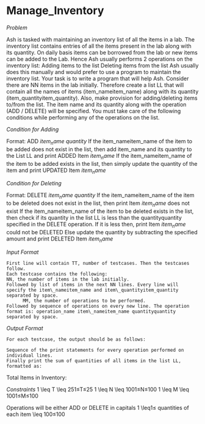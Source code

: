 # Manage_Inventory


*Problem*


Ash is tasked with maintaining an inventory list of all the items in a lab. The inventory list contains entries of all the items present in the lab along with its quantity. On daily basis items can be borrowed from the lab or new items can be added to the Lab. Hence Ash usually performs 2 operations on the inventory list:  Adding items to the list Deleting items from the list Ash usually does this manually and would prefer to use a program to maintain the inventory list. Your task is to write a program that will help Ash.  Consider there are NN items in the lab initially. Therefore create a list LL that will contain all the names of items (item\_nameitem_name) along with its quantity (item\_quantityitem_quantity).  Also, make provision for adding/deleting items to/from the list. The item name and its quantity along with the operation (ADD / DELETE) will be specified. You must take care of the following conditions while performing any of the operations on the list.


*Condition for Adding*

Format: ADD $item_name$ $quantity$
    If the item\_nameitem_name of the item to be added does not exist in the list, then add item_name and its quantity to the List LL and print ADDED Item $item_name$
    If the item\_nameitem_name of the item to be added exists in the list, then simply update the quantity of the item and print UPDATED Item $item_name$


*Condition for Deleting*

Format: DELETE $item_name$ $quantity$
    If the item\_nameitem_name of the item to be deleted does not exist in the list, then print Item $item_name$ does not exist
    If the item\_nameitem_name of the item to be deleted exists in the list, then check if its quantity in the list LL is less than the quantityquantity specified in             the DELETE operation.
    If it is less then, print Item $item_name$ could not be DELETED
    Else update the quantity by subtracting the specified amount and print DELETED Item $item_name$

*Input Format*

    First line will contain TT, number of testcases. Then the testcases follow.
    Each testcase contains the following:
    NN, the number of items in the lab initially.
    Followed by list of items in the next NN lines. Every line will specify the item\_nameitem_name and item\_quantityitem_quantity separated by space.
          MM, the number of operations to be performed.
    Followed by sequence of operations on every new line. The operation format is: operation_name item\_nameitem_name quantityquantity separated by space.


*Output Format*

    For each testcase, the output should be as follows:

    Sequence of the print statements for every operation performed on individual lines.
    Finally print the sum of quantities of all items in the list LL, formatted as:


Total Items in Inventory:

*Constraints*
      1 \leq T \leq 251≤T≤25
      1 \leq N \leq 1001≤N≤100
      1 \leq M \leq 1001≤M≤100

  Operations will be either ADD or DELETE in capitals
      1 \leq1≤ quantities of each item \leq 100≤100
